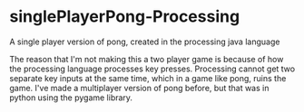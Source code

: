 # singlePlayerPong-Processing
A single player version of pong, created in the processing java language

The reason that I'm not making this a two player game is because of how the processing language processes key presses. Processing cannot get two separate key inputs at the same time, which in a game like pong, ruins the game.
I've made a multiplayer version of pong before, but that was in python using the pygame library.
